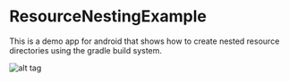 ResourceNestingExample
======================

This is a demo app for android that shows how to create nested resource directories using the gradle build system.


![alt tag](https://raw.github.com/username/resourcenestingexample/master/screenshots/nest_resources.png)
